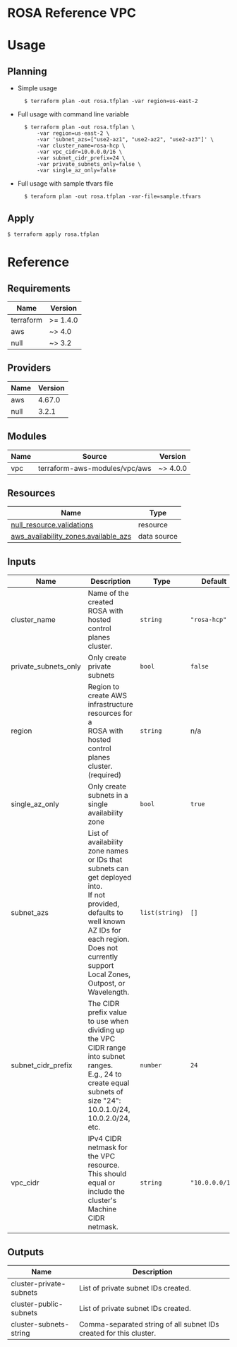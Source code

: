# ROSA Reference VPC

# Usage

## Planning

- Simple usage

        $ terraform plan -out rosa.tfplan -var region=us-east-2

- Full usage with command line variable

        $ terraform plan -out rosa.tfplan \
            -var region=us-east-2 \
            -var 'subnet_azs=["use2-az1", "use2-az2", "use2-az3"]' \
            -var cluster_name=rosa-hcp \
            -var vpc_cidr=10.0.0.0/16 \
            -var subnet_cidr_prefix=24 \
            -var private_subnets_only=false \
            -var single_az_only=false


- Full usage with sample tfvars file

        $ teraform plan -out rosa.tfplan -var-file=sample.tfvars

## Apply

    $ terraform apply rosa.tfplan

# Reference

## Requirements

| Name | Version |
|------|---------|
| terraform | >= 1.4.0 |
| aws | ~> 4.0 |
| null | ~> 3.2 |

## Providers

| Name | Version |
|------|---------|
| aws | 4.67.0 |
| null | 3.2.1 |

## Modules

| Name | Source | Version |
|------|--------|---------|
| vpc | terraform-aws-modules/vpc/aws | ~> 4.0.0 |

## Resources

| Name | Type |
|------|------|
| [null_resource.validations](https://registry.terraform.io/providers/hashicorp/null/latest/docs/resources/resource) | resource |
| [aws_availability_zones.available_azs](https://registry.terraform.io/providers/hashicorp/aws/latest/docs/data-sources/availability_zones) | data source |

## Inputs

| Name | Description | Type | Default | Required |
|------|-------------|------|---------|:--------:|
| cluster\_name | Name of the created ROSA with hosted control planes cluster. | `string` | `"rosa-hcp"` | no |
| private\_subnets\_only | Only create private subnets | `bool` | `false` | no |
| region | Region to create AWS infrastructure resources for a<br>  ROSA with hosted control planes cluster. (required) | `string` | n/a | yes |
| single\_az\_only | Only create subnets in a single availability zone | `bool` | `true` | no |
| subnet\_azs | List of availability zone names or IDs that subnets can get deployed into.<br>  If not provided, defaults to well known AZ IDs for each region.<br>  Does not currently support Local Zones, Outpost, or Wavelength. | `list(string)` | `[]` | no |
| subnet\_cidr\_prefix | The CIDR prefix value to use when dividing up the VPC CIDR range into subnet ranges.<br>  E.g., 24 to create equal subnets of size "24": 10.0.1.0/24, 10.0.2.0/24, etc. | `number` | `24` | no |
| vpc\_cidr | IPv4 CIDR netmask for the VPC resource.<br>  This should equal or include the cluster's Machine CIDR netmask. | `string` | `"10.0.0.0/16"` | no |

## Outputs

| Name | Description |
|------|-------------|
| cluster-private-subnets | List of private subnet IDs created. |
| cluster-public-subnets | List of private subnet IDs created. |
| cluster-subnets-string | Comma-separated string of all subnet IDs created for this cluster. |
